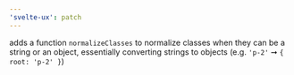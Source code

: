 ```yaml
---
'svelte-ux': patch
---
```


adds a function `normalizeClasses` to normalize classes when they can be a string or an object, essentially converting strings to objects (e.g. `'p-2'` ➞ `{ root: 'p-2' }`)
